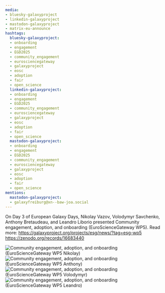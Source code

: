 ```yaml
---
media:
- bluesky-galaxyproject
- linkedin-galaxyproject
- mastodon-galaxyproject
- matrix-eu-announce
hashtags:
  bluesky-galaxyproject:
  - onboarding
  - engagement
  - EGD2025
  - community_engagement
  - eurosciencegateway
  - galaxyproject
  - eosc
  - adoption
  - fair
  - open_science
  linkedin-galaxyproject:
  - onboarding
  - engagement
  - EGD2025
  - community_engagement
  - eurosciencegateway
  - galaxyproject
  - eosc
  - adoption
  - fair
  - open_science
  mastodon-galaxyproject:
  - onboarding
  - engagement
  - EGD2025
  - community_engagement
  - eurosciencegateway
  - galaxyproject
  - eosc
  - adoption
  - fair
  - open_science
mentions:
  mastodon-galaxyproject:
  - galaxyfreiburg@xn--baw-joa.social
---
```


On Day 3 of European Galaxy Days, Nikolay Vazov, Volodymyr Savchenko, Anthony Bretaudeau, and Leandro Liborio presented Community engagement, adoption, and onboarding (EuroScienceGateway WP5).
Read more: https://galaxyproject.org/projects/esg/news/?tag=esg-wp5
https://zenodo.org/records/16683440

![Community engagement, adoption, and onboarding (EuroScienceGateway WP5 Nikolay)](https://github.com/user-attachments/assets/1592c4bc-b87a-43d5-bb51-ffce418df9ef)
![Community engagement, adoption, and onboarding (EuroScienceGateway WP5 Anthony)](https://github.com/user-attachments/assets/d700817b-65ae-4727-97f6-4707ed82066f)
![Community engagement, adoption, and onboarding (EuroScienceGateway WP5 Volodymyr)](https://github.com/user-attachments/assets/dbdd1e70-b7e1-4e7b-b904-9be1ac3735be)
![Community engagement, adoption, and onboarding (EuroScienceGateway WP5 Leandro)](https://github.com/user-attachments/assets/e9f20e92-f9a1-4cea-8851-11e399966bac)